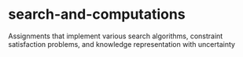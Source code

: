 # search-and-computations
Assignments that implement various search algorithms, constraint satisfaction problems, and knowledge representation with uncertainty
